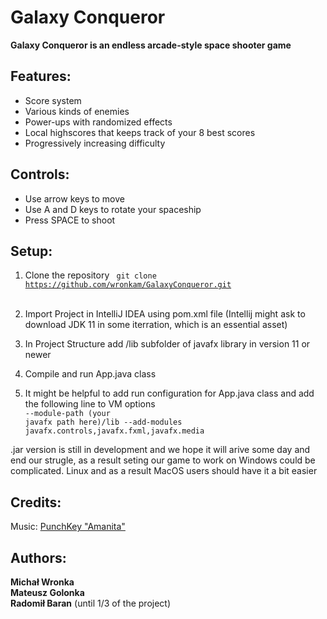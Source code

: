 # Galaxy Conqueror
<b>Galaxy Conqueror is an endless arcade-style space shooter game</b>
## Features:
- Score system
- Various kinds of enemies
- Power-ups with randomized effects
- Local highscores that keeps track of your 8 best scores
- Progressively increasing difficulty</br>
## Controls:
- Use arrow keys to move
- Use A and D keys to rotate your spaceship
- Press SPACE to shoot</br>
## Setup:
1. Clone the repository <code> git clone https://github.com/wronkam/GalaxyConqueror.git </code> </br>
2. Import Project in IntelliJ IDEA using pom.xml file (Intellij might ask to download JDK 11 in some iterration, which is an essential asset)</br>
3. In Project Structure add /lib subfolder of javafx library in version 11 or newer </br>
4. Compile and run App.java class </br>

5. It might be helpful to add run configuration for App.java class and add the following line to VM options</br>
<code>--module-path (your javafx path here)/lib --add-modules javafx.controls,javafx.fxml,javafx.media</code> </br>

.jar version is still in development and we hope it will arive some day and end our strugle, as a result seting our game to work on Windows could be complicated. Linux and as a result MacOS users should have it a bit easier
## Credits:
Music: [PunchKey "Amanita"](https://soundcloud.com/punchkey/amanita?fbclid=IwAR3a_Xxm8Tuc_n3qFiwksO4AZ1O3HrRSCCAYc-HhXSBMLkNi9HMo6n-82Wk)
## Authors:
<b>Michał Wronka</b></br>
<b>Mateusz Golonka</b></br>
<b>Radomił Baran</b> (until 1/3 of the project)
